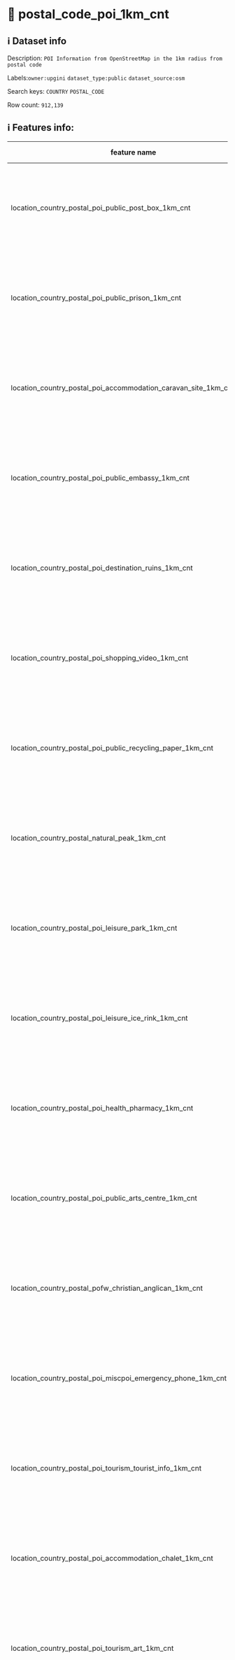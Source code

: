 # 📖 postal_code_poi_1km_cnt 
## ℹ️ Dataset info 
Description: `POI Information from OpenStreetMap in the 1km radius from postal code` 

Labels:`owner:upgini`   `dataset_type:public`   `dataset_source:osm`   

Search keys: `COUNTRY` `POSTAL_CODE` 

Row count: `912,139` 

## ℹ️ Features info:
|feature name|feature type|descrition|
|---|---|---|
|location_country_postal_poi_public_post_box_1km_cnt|INTEGER|Number of specific type osm objects in 1km radius from postal code|
|location_country_postal_poi_public_prison_1km_cnt|INTEGER|Number of specific type osm objects in 1km radius from postal code|
|location_country_postal_poi_accommodation_caravan_site_1km_cnt|INTEGER|Number of specific type osm objects in 1km radius from postal code|
|location_country_postal_poi_public_embassy_1km_cnt|INTEGER|Number of specific type osm objects in 1km radius from postal code|
|location_country_postal_poi_destination_ruins_1km_cnt|INTEGER|Number of specific type osm objects in 1km radius from postal code|
|location_country_postal_poi_shopping_video_1km_cnt|INTEGER|Number of specific type osm objects in 1km radius from postal code|
|location_country_postal_poi_public_recycling_paper_1km_cnt|INTEGER|Number of specific type osm objects in 1km radius from postal code|
|location_country_postal_natural_peak_1km_cnt|INTEGER|Number of specific type osm objects in 1km radius from postal code|
|location_country_postal_poi_leisure_park_1km_cnt|INTEGER|Number of specific type osm objects in 1km radius from postal code|
|location_country_postal_poi_leisure_ice_rink_1km_cnt|INTEGER|Number of specific type osm objects in 1km radius from postal code|
|location_country_postal_poi_health_pharmacy_1km_cnt|INTEGER|Number of specific type osm objects in 1km radius from postal code|
|location_country_postal_poi_public_arts_centre_1km_cnt|INTEGER|Number of specific type osm objects in 1km radius from postal code|
|location_country_postal_pofw_christian_anglican_1km_cnt|INTEGER|Number of specific type osm objects in 1km radius from postal code|
|location_country_postal_poi_miscpoi_emergency_phone_1km_cnt|INTEGER|Number of specific type osm objects in 1km radius from postal code|
|location_country_postal_poi_tourism_tourist_info_1km_cnt|INTEGER|Number of specific type osm objects in 1km radius from postal code|
|location_country_postal_poi_accommodation_chalet_1km_cnt|INTEGER|Number of specific type osm objects in 1km radius from postal code|
|location_country_postal_poi_tourism_art_1km_cnt|INTEGER|Number of specific type osm objects in 1km radius from postal code|
|location_country_postal_poi_shopping_beverages_1km_cnt|INTEGER|Number of specific type osm objects in 1km radius from postal code|
|location_country_postal_poi_miscpoi_water_mill_1km_cnt|INTEGER|Number of specific type osm objects in 1km radius from postal code|
|location_country_postal_poi_public_graveyard_1km_cnt|INTEGER|Number of specific type osm objects in 1km radius from postal code|
|location_country_postal_poi_destination_viewpoint_1km_cnt|INTEGER|Number of specific type osm objects in 1km radius from postal code|
|location_country_postal_poi_shopping_car_wash_1km_cnt|INTEGER|Number of specific type osm objects in 1km radius from postal code|
|location_country_postal_pofw_muslim_1km_cnt|INTEGER|Number of specific type osm objects in 1km radius from postal code|
|location_country_postal_poi_tourism_tourist_board_1km_cnt|INTEGER|Number of specific type osm objects in 1km radius from postal code|
|location_country_postal_poi_public_courthouse_1km_cnt|INTEGER|Number of specific type osm objects in 1km radius from postal code|
|location_country_postal_poi_destination_fort_1km_cnt|INTEGER|Number of specific type osm objects in 1km radius from postal code|
|location_country_postal_poi_miscpoi_tower_comms_1km_cnt|INTEGER|Number of specific type osm objects in 1km radius from postal code|
|location_country_postal_poi_shopping_sports_1km_cnt|INTEGER|Number of specific type osm objects in 1km radius from postal code|
|location_country_postal_poi_public_library_1km_cnt|INTEGER|Number of specific type osm objects in 1km radius from postal code|
|location_country_postal_poi_catering_pub_1km_cnt|INTEGER|Number of specific type osm objects in 1km radius from postal code|
|location_country_postal_poi_shopping_supermarket_1km_cnt|INTEGER|Number of specific type osm objects in 1km radius from postal code|
|location_country_postal_poi_public_recycling_metal_1km_cnt|INTEGER|Number of specific type osm objects in 1km radius from postal code|
|location_country_postal_pofw_jewish_1km_cnt|INTEGER|Number of specific type osm objects in 1km radius from postal code|
|location_country_postal_poi_destination_theme_park_1km_cnt|INTEGER|Number of specific type osm objects in 1km radius from postal code|
|location_country_postal_poi_shopping_vending_cigarette_1km_cnt|INTEGER|Number of specific type osm objects in 1km radius from postal code|
|location_country_postal_poi_health_doctors_1km_cnt|INTEGER|Number of specific type osm objects in 1km radius from postal code|
|location_country_postal_poi_miscpoi_water_works_1km_cnt|INTEGER|Number of specific type osm objects in 1km radius from postal code|
|location_country_postal_poi_public_post_office_1km_cnt|INTEGER|Number of specific type osm objects in 1km radius from postal code|
|location_country_postal_poi_shopping_florist_1km_cnt|INTEGER|Number of specific type osm objects in 1km radius from postal code|
|location_country_postal_poi_shopping_car_rental_1km_cnt|INTEGER|Number of specific type osm objects in 1km radius from postal code|
|location_country_postal_pofw_christian_methodist_1km_cnt|INTEGER|Number of specific type osm objects in 1km radius from postal code|
|location_country_postal_poi_accommodation_camp_site_1km_cnt|INTEGER|Number of specific type osm objects in 1km radius from postal code|
|location_country_postal_poi_catering_food_court_1km_cnt|INTEGER|Number of specific type osm objects in 1km radius from postal code|
|location_country_postal_poi_shopping_car_1km_cnt|INTEGER|Number of specific type osm objects in 1km radius from postal code|
|location_country_postal_poi_shopping_bicycle_1km_cnt|INTEGER|Number of specific type osm objects in 1km radius from postal code|
|location_country_postal_poi_shopping_books_1km_cnt|INTEGER|Number of specific type osm objects in 1km radius from postal code|
|location_country_postal_poi_miscpoi_hunting_stand_1km_cnt|INTEGER|Number of specific type osm objects in 1km radius from postal code|
|location_country_postal_poi_leisure_golf_course_1km_cnt|INTEGER|Number of specific type osm objects in 1km radius from postal code|
|location_country_postal_poi_shopping_greengrocer_1km_cnt|INTEGER|Number of specific type osm objects in 1km radius from postal code|
|location_country_postal_poi_miscpoi_bench_1km_cnt|INTEGER|Number of specific type osm objects in 1km radius from postal code|
|location_country_postal_poi_leisure_dog_park_1km_cnt|INTEGER|Number of specific type osm objects in 1km radius from postal code|
|location_country_postal_poi_shopping_department_store_1km_cnt|INTEGER|Number of specific type osm objects in 1km radius from postal code|
|location_country_postal_poi_shopping_shoes_1km_cnt|INTEGER|Number of specific type osm objects in 1km radius from postal code|
|location_country_postal_natural_mine_1km_cnt|INTEGER|Number of specific type osm objects in 1km radius from postal code|
|location_country_postal_poi_shopping_hairdresser_1km_cnt|INTEGER|Number of specific type osm objects in 1km radius from postal code|
|location_country_postal_poi_shopping_computer_1km_cnt|INTEGER|Number of specific type osm objects in 1km radius from postal code|
|location_country_postal_poi_accommodation_alpine_hut_1km_cnt|INTEGER|Number of specific type osm objects in 1km radius from postal code|
|location_country_postal_poi_destination_memorial_1km_cnt|INTEGER|Number of specific type osm objects in 1km radius from postal code|
|location_country_postal_poi_public_university_1km_cnt|INTEGER|Number of specific type osm objects in 1km radius from postal code|
|location_country_postal_poi_catering_biergarten_1km_cnt|INTEGER|Number of specific type osm objects in 1km radius from postal code|
|location_country_postal_pofw_christian_mormon_1km_cnt|INTEGER|Number of specific type osm objects in 1km radius from postal code|
|location_country_postal_poi_shopping_doityourself_1km_cnt|INTEGER|Number of specific type osm objects in 1km radius from postal code|
|location_country_postal_poi_accommodation_shelter_1km_cnt|INTEGER|Number of specific type osm objects in 1km radius from postal code|
|location_country_postal_poi_shopping_furniture_1km_cnt|INTEGER|Number of specific type osm objects in 1km radius from postal code|
|location_country_postal_poi_destination_zoo_1km_cnt|INTEGER|Number of specific type osm objects in 1km radius from postal code|
|location_country_postal_natural_volcano_1km_cnt|INTEGER|Number of specific type osm objects in 1km radius from postal code|
|location_country_postal_poi_public_marketplace_1km_cnt|INTEGER|Number of specific type osm objects in 1km radius from postal code|
|location_country_postal_poi_miscpoi_emergency_access_1km_cnt|INTEGER|Number of specific type osm objects in 1km radius from postal code|
|location_country_postal_poi_shopping_butcher_1km_cnt|INTEGER|Number of specific type osm objects in 1km radius from postal code|
|location_country_postal_poi_destination_battlefield_1km_cnt|INTEGER|Number of specific type osm objects in 1km radius from postal code|
|location_country_postal_poi_catering_restaurant_1km_cnt|INTEGER|Number of specific type osm objects in 1km radius from postal code|
|location_country_postal_poi_miscpoi_wastewater_plant_1km_cnt|INTEGER|Number of specific type osm objects in 1km radius from postal code|
|location_country_postal_poi_public_recycling_clothes_1km_cnt|INTEGER|Number of specific type osm objects in 1km radius from postal code|
|location_country_postal_pofw_shinto_1km_cnt|INTEGER|Number of specific type osm objects in 1km radius from postal code|
|location_country_postal_poi_destination_wayside_cross_1km_cnt|INTEGER|Number of specific type osm objects in 1km radius from postal code|
|location_country_postal_natural_cliff_1km_cnt|INTEGER|Number of specific type osm objects in 1km radius from postal code|
|location_country_postal_poi_leisure_cinema_1km_cnt|INTEGER|Number of specific type osm objects in 1km radius from postal code|
|location_country_postal_poi_tourism_tourist_guidepost_1km_cnt|INTEGER|Number of specific type osm objects in 1km radius from postal code|
|location_country_postal_poi_miscpoi_tower_observation_1km_cnt|INTEGER|Number of specific type osm objects in 1km radius from postal code|
|location_country_postal_poi_shopping_optician_1km_cnt|INTEGER|Number of specific type osm objects in 1km radius from postal code|
|location_country_postal_poi_miscpoi_camera_surveillance_1km_cnt|INTEGER|Number of specific type osm objects in 1km radius from postal code|
|location_country_postal_poi_accommodation_guest_house_1km_cnt|INTEGER|Number of specific type osm objects in 1km radius from postal code|
|location_country_postal_poi_shopping_mobile_phone_1km_cnt|INTEGER|Number of specific type osm objects in 1km radius from postal code|
|location_country_postal_poi_destination_monument_1km_cnt|INTEGER|Number of specific type osm objects in 1km radius from postal code|
|location_country_postal_poi_shopping_toys_1km_cnt|INTEGER|Number of specific type osm objects in 1km radius from postal code|
|location_country_postal_poi_health_dentist_1km_cnt|INTEGER|Number of specific type osm objects in 1km radius from postal code|
|location_country_postal_poi_miscpoi_toilet_1km_cnt|INTEGER|Number of specific type osm objects in 1km radius from postal code|
|location_country_postal_poi_public_college_1km_cnt|INTEGER|Number of specific type osm objects in 1km radius from postal code|
|location_country_postal_poi_accommodation_motel_1km_cnt|INTEGER|Number of specific type osm objects in 1km radius from postal code|
|location_country_postal_poi_health_veterinary_1km_cnt|INTEGER|Number of specific type osm objects in 1km radius from postal code|
|location_country_postal_pofw_christian_catholic_1km_cnt|INTEGER|Number of specific type osm objects in 1km radius from postal code|
|location_country_postal_poi_destination_attraction_1km_cnt|INTEGER|Number of specific type osm objects in 1km radius from postal code|
|location_country_postal_poi_public_school_1km_cnt|INTEGER|Number of specific type osm objects in 1km radius from postal code|
|location_country_postal_poi_leisure_nightclub_1km_cnt|INTEGER|Number of specific type osm objects in 1km radius from postal code|
|location_country_postal_pofw_christian_protestant_1km_cnt|INTEGER|Number of specific type osm objects in 1km radius from postal code|
|location_country_postal_pofw_christian_1km_cnt|INTEGER|Number of specific type osm objects in 1km radius from postal code|
|location_country_postal_poi_shopping_car_repair_1km_cnt|INTEGER|Number of specific type osm objects in 1km radius from postal code|
|location_country_postal_pofw_hindu_1km_cnt|INTEGER|Number of specific type osm objects in 1km radius from postal code|
|location_country_postal_poi_catering_cafe_1km_cnt|INTEGER|Number of specific type osm objects in 1km radius from postal code|
|location_country_postal_poi_public_town_hall_1km_cnt|INTEGER|Number of specific type osm objects in 1km radius from postal code|
|location_country_postal_poi_leisure_stadium_1km_cnt|INTEGER|Number of specific type osm objects in 1km radius from postal code|
|location_country_postal_poi_public_recycling_glass_1km_cnt|INTEGER|Number of specific type osm objects in 1km radius from postal code|
|location_country_postal_poi_miscpoi_lighthouse_1km_cnt|INTEGER|Number of specific type osm objects in 1km radius from postal code|
|location_country_postal_poi_public_public_building_1km_cnt|INTEGER|Number of specific type osm objects in 1km radius from postal code|
|location_country_postal_poi_miscpoi_drinking_water_1km_cnt|INTEGER|Number of specific type osm objects in 1km radius from postal code|
|location_country_postal_poi_public_telephone_1km_cnt|INTEGER|Number of specific type osm objects in 1km radius from postal code|
|location_country_postal_natural_beach_1km_cnt|INTEGER|Number of specific type osm objects in 1km radius from postal code|
|location_country_postal_poi_leisure_playground_1km_cnt|INTEGER|Number of specific type osm objects in 1km radius from postal code|
|location_country_postal_poi_shopping_kiosk_1km_cnt|INTEGER|Number of specific type osm objects in 1km radius from postal code|
|location_country_postal_poi_shopping_mall_1km_cnt|INTEGER|Number of specific type osm objects in 1km radius from postal code|
|location_country_postal_poi_public_nursing_home_1km_cnt|INTEGER|Number of specific type osm objects in 1km radius from postal code|
|location_country_postal_poi_leisure_tennis_court_1km_cnt|INTEGER|Number of specific type osm objects in 1km radius from postal code|
|location_country_postal_poi_leisure_theatre_1km_cnt|INTEGER|Number of specific type osm objects in 1km radius from postal code|
|location_country_postal_poi_shopping_convenience_1km_cnt|INTEGER|Number of specific type osm objects in 1km radius from postal code|
|location_country_postal_poi_shopping_outdoor_1km_cnt|INTEGER|Number of specific type osm objects in 1km radius from postal code|
|location_country_postal_pofw_muslim_sunni_1km_cnt|INTEGER|Number of specific type osm objects in 1km radius from postal code|
|location_country_postal_pofw_christian_orthodox_1km_cnt|INTEGER|Number of specific type osm objects in 1km radius from postal code|
|location_country_postal_pofw_christian_lutheran_1km_cnt|INTEGER|Number of specific type osm objects in 1km radius from postal code|
|location_country_postal_poi_miscpoi_water_tower_1km_cnt|INTEGER|Number of specific type osm objects in 1km radius from postal code|
|location_country_postal_poi_public_police_1km_cnt|INTEGER|Number of specific type osm objects in 1km radius from postal code|
|location_country_postal_poi_health_hospital_1km_cnt|INTEGER|Number of specific type osm objects in 1km radius from postal code|
|location_country_postal_poi_tourism_archaeological_1km_cnt|INTEGER|Number of specific type osm objects in 1km radius from postal code|
|location_country_postal_pofw_christian_baptist_1km_cnt|INTEGER|Number of specific type osm objects in 1km radius from postal code|
|location_country_postal_pofw_taoist_1km_cnt|INTEGER|Number of specific type osm objects in 1km radius from postal code|
|location_country_postal_poi_money_atm_1km_cnt|INTEGER|Number of specific type osm objects in 1km radius from postal code|
|location_country_postal_poi_miscpoi_fire_hydrant_1km_cnt|INTEGER|Number of specific type osm objects in 1km radius from postal code|
|location_country_postal_poi_shopping_gift_1km_cnt|INTEGER|Number of specific type osm objects in 1km radius from postal code|
|location_country_postal_poi_tourism_tourist_map_1km_cnt|INTEGER|Number of specific type osm objects in 1km radius from postal code|
|location_country_postal_poi_shopping_bicycle_rental_1km_cnt|INTEGER|Number of specific type osm objects in 1km radius from postal code|
|location_country_postal_poi_accommodation_hotel_1km_cnt|INTEGER|Number of specific type osm objects in 1km radius from postal code|
|location_country_postal_poi_leisure_swimming_pool_1km_cnt|INTEGER|Number of specific type osm objects in 1km radius from postal code|
|location_country_postal_poi_shopping_clothes_1km_cnt|INTEGER|Number of specific type osm objects in 1km radius from postal code|
|location_country_postal_poi_shopping_beauty_1km_cnt|INTEGER|Number of specific type osm objects in 1km radius from postal code|
|location_country_postal_poi_shopping_vending_machine_1km_cnt|INTEGER|Number of specific type osm objects in 1km radius from postal code|
|location_country_postal_poi_destination_picnic_site_1km_cnt|INTEGER|Number of specific type osm objects in 1km radius from postal code|
|location_country_postal_poi_public_recycling_1km_cnt|INTEGER|Number of specific type osm objects in 1km radius from postal code|
|location_country_postal_poi_destination_wayside_shrine_1km_cnt|INTEGER|Number of specific type osm objects in 1km radius from postal code|
|location_country_postal_poi_shopping_car_sharing_1km_cnt|INTEGER|Number of specific type osm objects in 1km radius from postal code|
|location_country_postal_natural_spring_1km_cnt|INTEGER|Number of specific type osm objects in 1km radius from postal code|
|location_country_postal_pofw_sikh_1km_cnt|INTEGER|Number of specific type osm objects in 1km radius from postal code|
|location_country_postal_poi_public_kindergarten_1km_cnt|INTEGER|Number of specific type osm objects in 1km radius from postal code|
|location_country_postal_pofw_buddhist_1km_cnt|INTEGER|Number of specific type osm objects in 1km radius from postal code|
|location_country_postal_poi_destination_artwork_1km_cnt|INTEGER|Number of specific type osm objects in 1km radius from postal code|
|location_country_postal_poi_shopping_laundry_1km_cnt|INTEGER|Number of specific type osm objects in 1km radius from postal code|
|location_country_postal_poi_accommodation_hostel_1km_cnt|INTEGER|Number of specific type osm objects in 1km radius from postal code|
|location_country_postal_poi_leisure_pitch_1km_cnt|INTEGER|Number of specific type osm objects in 1km radius from postal code|
|location_country_postal_poi_shopping_vending_parking_1km_cnt|INTEGER|Number of specific type osm objects in 1km radius from postal code|
|location_country_postal_poi_destination_castle_1km_cnt|INTEGER|Number of specific type osm objects in 1km radius from postal code|
|location_country_postal_poi_accommodation_bed_and_breakfast_1km_cnt|INTEGER|Number of specific type osm objects in 1km radius from postal code|
|location_country_postal_natural_glacier_1km_cnt|INTEGER|Number of specific type osm objects in 1km radius from postal code|
|location_country_postal_poi_shopping_chemist_1km_cnt|INTEGER|Number of specific type osm objects in 1km radius from postal code|
|location_country_postal_poi_money_bank_1km_cnt|INTEGER|Number of specific type osm objects in 1km radius from postal code|
|location_country_postal_poi_miscpoi_windmill_1km_cnt|INTEGER|Number of specific type osm objects in 1km radius from postal code|
|location_country_postal_pofw_christian_evangelical_1km_cnt|INTEGER|Number of specific type osm objects in 1km radius from postal code|
|location_country_postal_poi_public_community_centre_1km_cnt|INTEGER|Number of specific type osm objects in 1km radius from postal code|
|location_country_postal_poi_catering_bar_1km_cnt|INTEGER|Number of specific type osm objects in 1km radius from postal code|
|location_country_postal_poi_shopping_newsagent_1km_cnt|INTEGER|Number of specific type osm objects in 1km radius from postal code|
|location_country_postal_poi_public_fire_station_1km_cnt|INTEGER|Number of specific type osm objects in 1km radius from postal code|
|location_country_postal_natural_cave_entrance_1km_cnt|INTEGER|Number of specific type osm objects in 1km radius from postal code|
|location_country_postal_poi_miscpoi_waste_basket_1km_cnt|INTEGER|Number of specific type osm objects in 1km radius from postal code|
|location_country_postal_poi_miscpoi_fountain_1km_cnt|INTEGER|Number of specific type osm objects in 1km radius from postal code|
|location_country_postal_poi_shopping_travel_agency_1km_cnt|INTEGER|Number of specific type osm objects in 1km radius from postal code|
|location_country_postal_poi_shopping_stationery_1km_cnt|INTEGER|Number of specific type osm objects in 1km radius from postal code|
|location_country_postal_poi_shopping_garden_centre_1km_cnt|INTEGER|Number of specific type osm objects in 1km radius from postal code|
|location_country_postal_poi_shopping_bakery_1km_cnt|INTEGER|Number of specific type osm objects in 1km radius from postal code|
|location_country_postal_poi_destination_museum_1km_cnt|INTEGER|Number of specific type osm objects in 1km radius from postal code|
|location_country_postal_poi_catering_fast_food_1km_cnt|INTEGER|Number of specific type osm objects in 1km radius from postal code|
|location_country_postal_poi_leisure_sports_centre_1km_cnt|INTEGER|Number of specific type osm objects in 1km radius from postal code|
|location_country_postal_poi_miscpoi_water_well_1km_cnt|INTEGER|Number of specific type osm objects in 1km radius from postal code|
|location_country_postal_poi_destination_archaeological_site_1km_cnt|INTEGER|Number of specific type osm objects in 1km radius from postal code|
|location_country_postal_poi_shopping_jewelry_1km_cnt|INTEGER|Number of specific type osm objects in 1km radius from postal code|
|location_country_postal_pofw_muslim_shia_1km_cnt|INTEGER|Number of specific type osm objects in 1km radius from postal code|
